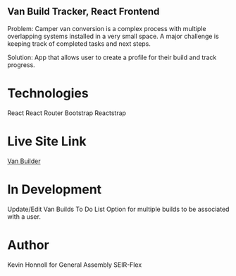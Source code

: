 ## Van Build Tracker, React Frontend

Problem: Camper van conversion is a complex process with multiple overlapping systems installed in a very small space. A major challenge is keeping track of completed tasks and next steps.  

Solution: App that allows user to create a profile for their build and track progress.

# Technologies
React
React Router
Bootstrap
Reactstrap 

# Live Site Link  
[Van Builder](https://eloquent-benz-b8d2dd.netlify.com)  

# In Development
Update/Edit Van Builds
To Do List
Option for multiple builds to be associated with a user.

# Author  
Kevin Honnoll for General Assembly SEIR-Flex

